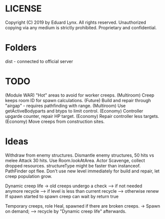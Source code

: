 # LICENSE
Copyright (C) 2019 by Eduard Lynx.
All rights reserved.
Unauthorized copying via any medium is strictly prohibited.
Proprietary and confidential.

# Folders
dist - connected to official server

# TODO
(Module WAR) "Hot" areas to avoid for worker creeps.
(Multiroom)  Creep keeps room ID for spawn calculations.
(Future)     Build and repair through "airgap" - requires pathfinding with range.
(Multiroom)  Use getActiveBodyparts and btyps to limit control.
(Economy)    Controller upgarde counter, repair HP target.
(Economy)    Repair controller less targets.
(Economy)    Move creeps from construction sites.

# Ideas
Withdraw from enemy structures.
Dismantle enemy structures, 50 hits vs melee Attack 30 hits.
Use Room.lookAtArea.
Actor Scavenge, collect dropped resources.
structureType might be faster than instanceof.
PathFinder opt flee.
Don't use new level immediately for build and repair, let creep population grow.

Dynamic creep life
-> old creeps undergo a check
--> if not needed anymore recycle
--> if level is less than current recycle
--> otherwise renew
If spawn started to spawn creep can wait by return true

Temporary creeps, role Heal, spawned if there are broken creeps.
-> Spawn on demand;
--> recycle by "Dynamic creep life" afterwards.
